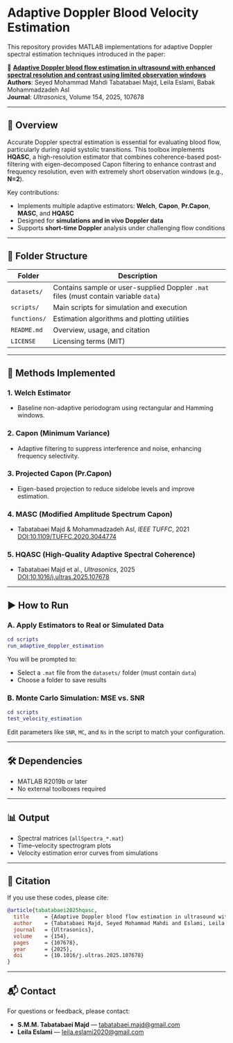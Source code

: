 # Adaptive Doppler Blood Velocity Estimation

This repository provides MATLAB implementations for adaptive Doppler spectral estimation techniques introduced in the paper:

📄 **[Adaptive Doppler blood flow estimation in ultrasound with enhanced spectral resolution and contrast using limited observation windows](https://doi.org/10.1016/j.ultras.2025.107678)**  
**Authors**: Seyed Mohammad Mahdi Tabatabaei Majd, Leila Eslami, Babak Mohammadzadeh Asl  
**Journal**: *Ultrasonics*, Volume 154, 2025, 107678

---

## 🧠 Overview

Accurate Doppler spectral estimation is essential for evaluating blood flow, particularly during rapid systolic transitions. This toolbox implements **HQASC**, a high-resolution estimator that combines coherence-based post-filtering with eigen-decomposed Capon filtering to enhance contrast and frequency resolution, even with extremely short observation windows (e.g., **N=2**).

Key contributions:
- Implements multiple adaptive estimators: **Welch**, **Capon**, **Pr.Capon**, **MASC**, and **HQASC**
- Designed for **simulations and in vivo Doppler data**
- Supports **short-time Doppler** analysis under challenging flow conditions

---

## 📁 Folder Structure

| Folder       | Description |
|--------------|-------------|
| `datasets/`  | Contains sample or user-supplied Doppler `.mat` files (must contain variable `data`) |
| `scripts/`   | Main scripts for simulation and execution |
| `functions/` | Estimation algorithms and plotting utilities |
| `README.md`  | Overview, usage, and citation |
| `LICENSE`    | Licensing terms (MIT) |

---

## 🔬 Methods Implemented

### 1. Welch Estimator
- Baseline non-adaptive periodogram using rectangular and Hamming windows.

### 2. Capon (Minimum Variance)
- Adaptive filtering to suppress interference and noise, enhancing frequency selectivity.

### 3. Projected Capon (Pr.Capon)
- Eigen-based projection to reduce sidelobe levels and improve estimation.

### 4. MASC (Modified Amplitude Spectrum Capon)  
- Tabatabaei Majd & Mohammadzadeh Asl, *IEEE TUFFC*, 2021  
  [DOI:10.1109/TUFFC.2020.3044774](https://doi.org/10.1109/TUFFC.2020.3044774)

### 5. HQASC (High-Quality Adaptive Spectral Coherence)
- Tabatabaei Majd et al., *Ultrasonics*, 2025  
  [DOI:10.1016/j.ultras.2025.107678](https://doi.org/10.1016/j.ultras.2025.107678)

---

## ▶️ How to Run

### A. Apply Estimators to Real or Simulated Data

```matlab
cd scripts
run_adaptive_doppler_estimation
```

You will be prompted to:
- Select a `.mat` file from the `datasets/` folder (must contain `data`)
- Choose a folder to save results

### B. Monte Carlo Simulation: MSE vs. SNR

```matlab
cd scripts
test_velocity_estimation
```

Edit parameters like `SNR`, `MC`, and `Ns` in the script to match your configuration.

---

## 🛠 Dependencies

- MATLAB R2019b or later
- No external toolboxes required

---

## 📊 Output

- Spectral matrices (`allSpectra_*.mat`)
- Time–velocity spectrogram plots
- Velocity estimation error curves from simulations

---

## 🧾 Citation

If you use these codes, please cite:

```bibtex
@article{tabatabaei2025hqasc,
  title     = {Adaptive Doppler blood flow estimation in ultrasound with enhanced spectral resolution and contrast using limited observation windows},
  author    = {Tabatabaei Majd, Seyed Mohammad Mahdi and Eslami, Leila and Mohammadzadeh Asl, Babak},
  journal   = {Ultrasonics},
  volume    = {154},
  pages     = {107678},
  year      = {2025},
  doi       = {10.1016/j.ultras.2025.107678}
}
```

---

## 📬 Contact

For questions or feedback, please contact:

- **S.M.M. Tabatabaei Majd** — [tabatabaei.majd@gmail.com](mailto:tabatabaei.majd@gmail.com)  
- **Leila Eslami** — [leila.eslami2020@gmail.com](mailto:leila.eslami2020@gmail.com)
